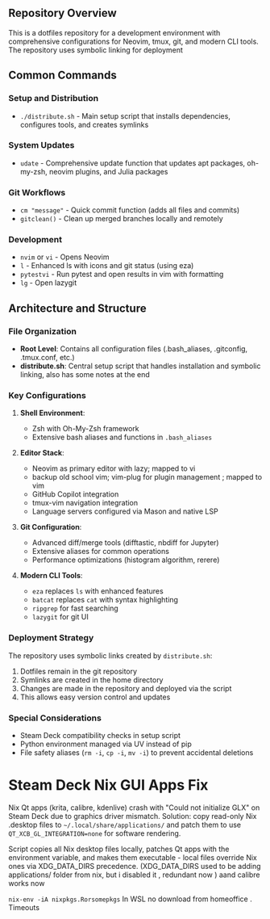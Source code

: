 ## Repository Overview
This is a dotfiles repository for a development environment with comprehensive configurations for Neovim, tmux, git, and modern CLI tools. The repository uses symbolic linking for deployment 

## Common Commands

### Setup and Distribution
- `./distribute.sh` - Main setup script that installs dependencies, configures tools, and creates symlinks

### System Updates
- `udate` - Comprehensive update function that updates apt packages, oh-my-zsh, neovim plugins, and Julia packages

### Git Workflows
- `cm "message"` - Quick commit function (adds all files and commits)
- `gitclean()` - Clean up merged branches locally and remotely

### Development
- `nvim` or `vi` - Opens Neovim
- `l` - Enhanced ls with icons and git status (using eza)
- `pytestvi` - Run pytest and open results in vim with formatting
- `lg` - Open lazygit

## Architecture and Structure

### File Organization
- **Root Level**: Contains all configuration files (.bash_aliases, .gitconfig, .tmux.conf, etc.)
- **distribute.sh**: Central setup script that handles installation and symbolic linking, also has some notes at the end

### Key Configurations
1. **Shell Environment**: 
   - Zsh with Oh-My-Zsh framework
   - Extensive bash aliases and functions in `.bash_aliases`

2. **Editor Stack**:
   - Neovim as primary editor with  lazy; mapped to vi
   - backup old school vim; vim-plug for plugin management ; mapped to vim 
   - GitHub Copilot integration
   - tmux-vim navigation integration
   - Language servers configured via Mason and native LSP

3. **Git Configuration**:
   - Advanced diff/merge tools (difftastic, nbdiff for Jupyter)
   - Extensive aliases for common operations
   - Performance optimizations (histogram algorithm, rerere)

4. **Modern CLI Tools**:
   - `eza` replaces `ls` with enhanced features
   - `batcat` replaces `cat` with syntax highlighting
   - `ripgrep` for fast searching
   - `lazygit` for git UI

### Deployment Strategy
The repository uses symbolic links created by `distribute.sh`:
1. Dotfiles remain in the git repository
2. Symlinks are created in the home directory
3. Changes are made in the repository and deployed via the script
4. This allows easy version control and updates

### Special Considerations
- Steam Deck compatibility checks in setup script
- Python environment managed via UV instead of pip
- File safety aliases (`rm -i`, `cp -i`, `mv -i`) to prevent accidental deletions

# Steam Deck Nix GUI Apps Fix

Nix Qt apps (krita, calibre, kdenlive) crash with "Could not initialize GLX" on Steam Deck due to graphics driver mismatch. Solution: copy read-only Nix .desktop files to `~/.local/share/applications/` and patch them to use `QT_XCB_GL_INTEGRATION=none` for software rendering.

Script copies all Nix desktop files locally, patches Qt apps with the environment variable, and makes them executable - local files override Nix ones via XDG_DATA_DIRS precedence.
(XDG_DATA_DIRS used to be adding applications/ folder from nix, but i disabled it , redundant now )
 aand calibre works now

`nix-env -iA nixpkgs.Rorsomepkgs` In WSL no download from homeoffice . Timeouts
